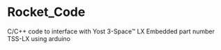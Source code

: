 # Rocket_Code
C/C++ code to interface with Yost 3-Space™ LX Embedded part number TSS-LX using arduino  
